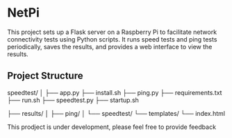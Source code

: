# NetPi
This project sets up a Flask server on a Raspberry Pi to facilitate network connectivity tests using Python scripts. It runs speed tests and ping tests periodically, saves the results, and provides a web interface to view the results.

## Project Structure

speedtest/
│
├── app.py
├── install.sh
├── ping.py
├── requirements.txt
├── run.sh
├── speedtest.py
├── startup.sh

├── results/
│   ├── ping/
│   └── speedtest/
└── templates/
    └── index.html

This prodject is under development, please feel free to provide feedback
